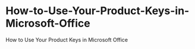 # How-to-Use-Your-Product-Keys-in-Microsoft-Office
How to Use Your Product Keys in Microsoft Office
